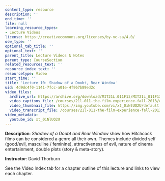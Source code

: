 ```yaml
---
content_type: resource
description: ''
end_time: ''
file: null
learning_resource_types:
- Lecture Videos
license: https://creativecommons.org/licenses/by-nc-sa/4.0/
ocw_type: ''
optional_tab_title: ''
optional_text: ''
parent_title: Lecture Videos & Notes
parent_type: CourseSection
related_resources_text: ''
resource_index_text: ''
resourcetype: Video
start_time: ''
title: 'Lecture 10: Shadow of a Doubt, Rear Window'
uid: 4d9dc4f0-1141-7fcc-a01e-4f967b89ed2c
video_files:
  archive_url: https://archive.org/download/MIT21L.011F13/MIT21L_011F13_L10_300k.mp4
  video_captions_file: /courses/21l-011-the-film-experience-fall-2013/c87a04da5b285e83b8ee361e96477aec_xt_0iNlUQ2U.vtt
  video_thumbnail_file: https://img.youtube.com/vi/xt_0iNlUQ2U/default.jpg
  video_transcript_file: /courses/21l-011-the-film-experience-fall-2013/f8f64bce1bafc9017e51dba4005c0382_xt_0iNlUQ2U.pdf
video_metadata:
  youtube_id: xt_0iNlUQ2U
---
```


**Description**: _Shadow of a Doubt and Rear Window_ show how Hitchcock films can be considered a genre all their own. Themes include divided self (good/evil, masculine / feminine), attractiveness of evil, nature of cinema entertainment, double plots (story & meta-story).

**Instructor**: David Thorburn

See the Video Index tab for a chapter outline of this lecture and links to view each chapter.

